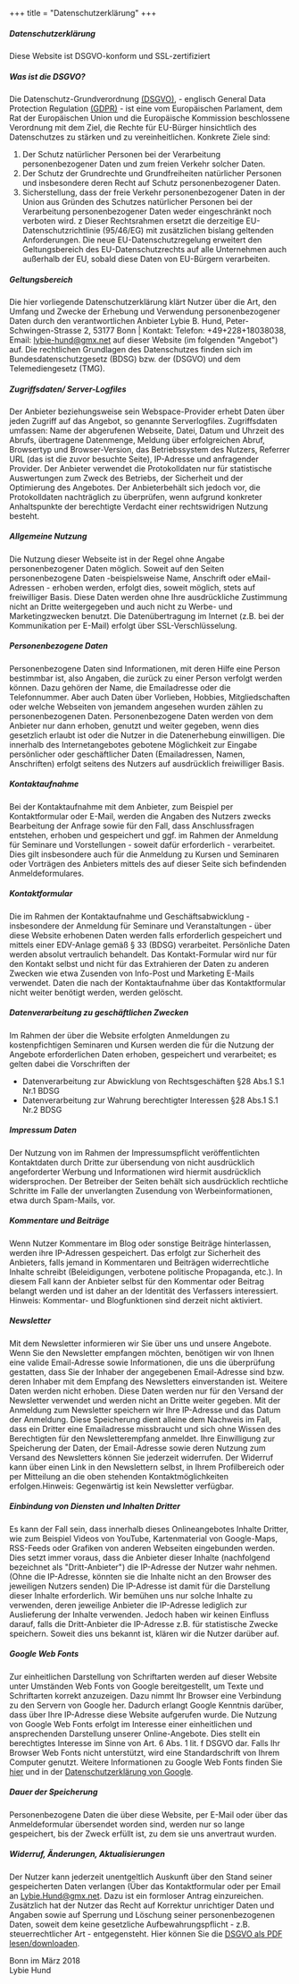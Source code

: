 +++
title = "Datenschutzerklärung"
+++



##### Datenschutzerklärung
Diese Website ist DSGVO-konform und SSL-zertifiziert

##### Was ist die DSGVO?
Die Datenschutz-Grundverordnung [(DSGVO)](https://dsgvo-gesetz.de/), - englisch General Data Protection Regulation [(GDPR)](https://www.eugdpr.org/) - ist eine vom Europäischen Parlament, dem Rat der Europäischen Union und die Europäische Kommission beschlossene Verordnung mit dem Ziel, die Rechte für EU-Bürger hinsichtlich des Datenschutzes zu stärken und zu vereinheitlichen. Konkrete Ziele sind:
1. Der Schutz natürlicher Personen bei der Verarbeitung personenbezogener Daten und zum freien Verkehr solcher Daten.
2. Der Schutz der Grundrechte und Grundfreiheiten natürlicher Personen und insbesondere deren Recht auf Schutz personenbezogener Daten.
3. Sicherstellung, dass der freie Verkehr personenbezogener Daten in der Union aus Gründen des Schutzes natürlicher Personen bei der Verarbeitung personenbezogener Daten weder eingeschränkt noch verboten wird.
z    Dieser Rechtsrahmen ersetzt die derzeitige EU-Datenschutzrichtlinie (95/46/EG) mit zusätzlichen bislang geltenden Anforderungen. Die neue EU-Datenschutzregelung erweitert den Geltungsbereich des EU-Datenschutzrechts auf alle Unternehmen auch außerhalb der EU, sobald diese Daten von EU-Bürgern verarbeiten.

##### Geltungsbereich
Die hier vorliegende Datenschutzerklärung klärt Nutzer über die Art, den Umfang und Zwecke der Erhebung und Verwendung personenbezogener Daten durch den verantwortlichen Anbieter Lybie B. Hund, Peter-Schwingen-Strasse 2, 53177 Bonn | Kontakt: Telefon: +49+228+18038038, Email: lybie-hund@gmx.net auf dieser Website (im folgenden "Angebot") auf. Die rechtlichen Grundlagen des Datenschutzes finden sich im Bundesdatenschutzgesetz (BDSG) bzw. der (DSGVO) und dem Telemediengesetz (TMG).

##### Zugriffsdaten/ Server-Logfiles
Der Anbieter beziehungsweise sein Webspace-Provider erhebt Daten über jeden Zugriff auf das Angebot, so genannte Serverlogfiles. Zugriffsdaten umfassen:
Name der abgerufenen Webseite, Datei, Datum und Uhrzeit des Abrufs, übertragene Datenmenge, Meldung über erfolgreichen Abruf, Browsertyp und Browser-Version, das Betriebssystem des Nutzers, Referrer URL (das ist die zuvor besuchte Seite), IP-Adresse und anfragender Provider.
Der Anbieter verwendet die Protokolldaten nur für statistische Auswertungen zum Zweck des Betriebs, der Sicherheit und der Optimierung des Angebotes. Der Anbieterbehält sich jedoch vor, die Protokolldaten nachträglich zu überprüfen, wenn aufgrund konkreter Anhaltspunkte der berechtigte Verdacht einer rechtswidrigen Nutzung besteht.

##### Allgemeine Nutzung
Die Nutzung dieser Webseite ist in der Regel ohne Angabe personenbezogener Daten möglich. Soweit auf den Seiten personenbezogene Daten -beispielsweise Name, Anschrift oder eMail-Adressen - erhoben werden, erfolgt dies, soweit möglich, stets auf freiwilliger Basis. Diese Daten werden ohne Ihre ausdrückliche Zustimmung nicht an Dritte weitergegeben und auch nicht zu Werbe- und Marketingzwecken benutzt. Die Datenübertragung im Internet (z.B. bei der Kommunikation per E-Mail) erfolgt über SSL-Verschlüsselung.

##### Personenbezogene Daten
Personenbezogene Daten sind Informationen, mit deren Hilfe eine Person bestimmbar ist, also Angaben, die zurück zu einer Person verfolgt werden können. Dazu gehören der Name, die Emailadresse oder die Telefonnummer. Aber auch Daten über Vorlieben, Hobbies, Mitgliedschaften oder welche Webseiten von jemandem angesehen wurden zählen zu personenbezogenen Daten. Personenbezogene Daten werden von dem Anbieter nur dann erhoben, genutzt und weiter gegeben, wenn dies gesetzlich erlaubt ist oder die Nutzer in die Datenerhebung einwilligen. Die innerhalb des Internetangebotes gebotene Möglichkeit zur Eingabe persönlicher oder geschäftlicher Daten (Emailadressen, Namen, Anschriften) erfolgt seitens des Nutzers auf ausdrücklich freiwilliger Basis.

##### Kontaktaufnahme
Bei der Kontaktaufnahme mit dem Anbieter, zum Beispiel per Kontaktformular oder E-Mail, werden die Angaben des Nutzers zwecks Bearbeitung der Anfrage sowie für den Fall, dass Anschlussfragen entstehen, erhoben und gespeichert und ggf. im Rahmen der Anmeldung für Seminare und Vorstellungen - soweit dafür erforderlich - verarbeitet. Dies gilt insbesondere auch für die Anmeldung zu Kursen und Seminaren oder Vorträgen des Anbieters mittels des auf dieser Seite sich befindenden Anmeldeformulares.

##### Kontaktformular
Die im Rahmen der Kontaktaufnahme und Geschäftsabwicklung - insbesondere der Anmeldung für Seminare und Veranstaltungen - über diese Website erhobenen Daten werden falls erforderlich gespeichert und mittels einer EDV-Anlage gemäß § 33 (BDSG) verarbeitet. Persönliche Daten werden absolut vertraulich behandelt. Das Kontakt-Formular wird nur für den Kontakt selbst und nicht für das Extrahieren der Daten zu anderen Zwecken wie etwa Zusenden von Info-Post und Marketing E-Mails verwendet. Daten die nach der Kontaktaufnahme über das Kontaktformular nicht weiter benötigt werden, werden gelöscht.

##### Datenverarbeitung zu geschäftlichen Zwecken
Im Rahmen der über die Website erfolgten Anmeldungen zu kostenpfichtigen Seminaren und Kursen werden die für die Nutzung der Angebote erforderlichen Daten erhoben, gespeichert und verarbeitet; es gelten dabei die Vorschriften der
- Datenverarbeitung zur Abwicklung von Rechtsgeschäften §28 Abs.1 S.1 Nr.1 BDSG
- Datenverarbeitung zur Wahrung berechtigter Interessen §28 Abs.1 S.1 Nr.2 BDSG

##### Impressum Daten
Der Nutzung von im Rahmen der Impressumspflicht veröffentlichten Kontaktdaten durch Dritte zur übersendung von nicht ausdrücklich angeforderter Werbung und Informationen wird hiermit ausdrücklich widersprochen. Der Betreiber der Seiten behält sich ausdrücklich rechtliche Schritte im Falle der unverlangten Zusendung von Werbeinformationen, etwa durch Spam-Mails, vor.

##### Kommentare und Beiträge
Wenn Nutzer Kommentare im Blog oder sonstige Beiträge hinterlassen, werden ihre IP-Adressen gespeichert. Das erfolgt zur Sicherheit des Anbieters, falls jemand in Kommentaren und Beiträgen widerrechtliche Inhalte schreibt (Beleidigungen, verbotene politische Propaganda, etc.). In diesem Fall kann der Anbieter selbst für den Kommentar oder Beitrag belangt werden und ist daher an der Identität des Verfassers interessiert. Hinweis: Kommentar- und Blogfunktionen sind derzeit nicht aktiviert.

##### Newsletter
Mit dem Newsletter informieren wir Sie über uns und unsere Angebote. Wenn Sie den Newsletter empfangen möchten, benötigen wir von Ihnen eine valide Email-Adresse sowie Informationen, die uns die überprüfung gestatten, dass Sie der Inhaber der angegebenen Email-Adresse sind bzw. deren Inhaber mit dem Empfang des Newsletters einverstanden ist. Weitere Daten werden nicht erhoben. Diese Daten werden nur für den Versand der Newsletter verwendet und werden nicht an Dritte weiter gegeben. Mit der Anmeldung zum Newsletter speichern wir Ihre IP-Adresse und das Datum der Anmeldung. Diese Speicherung dient alleine dem Nachweis im Fall, dass ein Dritter eine Emailadresse missbraucht und sich ohne Wissen des Berechtigten für den Newsletterempfang anmeldet. Ihre Einwilligung zur Speicherung der Daten, der Email-Adresse sowie deren Nutzung zum Versand des Newsletters können Sie jederzeit widerrufen. Der Widerruf kann über einen Link in den Newslettern selbst, in Ihrem Profilbereich oder per Mitteilung an die oben stehenden Kontaktmöglichkeiten erfolgen.Hinweis: Gegenwärtig ist kein Newsletter verfügbar.

##### Einbindung von Diensten und Inhalten Dritter
Es kann der Fall sein, dass innerhalb dieses Onlineangebotes Inhalte Dritter, wie zum Beispiel Videos von YouTube, Kartenmaterial von Google-Maps, RSS-Feeds oder Grafiken von anderen Webseiten eingebunden werden. Dies setzt immer voraus, dass die Anbieter dieser Inhalte (nachfolgend bezeichnet als "Dritt-Anbieter") die IP-Adresse der Nutzer wahr nehmen. (Ohne die IP-Adresse, könnten sie die Inhalte nicht an den Browser des jeweiligen Nutzers senden) Die IP-Adresse ist damit für die Darstellung dieser Inhalte erforderlich. Wir bemühen uns nur solche Inhalte zu verwenden, deren jeweilige Anbieter die IP-Adresse lediglich zur Auslieferung der Inhalte verwenden. Jedoch haben wir keinen Einfluss darauf, falls die Dritt-Anbieter die IP-Adresse z.B. für statistische Zwecke speichern. Soweit dies uns bekannt ist, klären wir die Nutzer darüber auf.

##### Google Web Fonts
Zur einheitlichen Darstellung von Schriftarten werden auf dieser Website unter Umständen Web Fonts von Google bereitgestellt, um Texte und Schriftarten korrekt anzuzeigen. Dazu nimmt Ihr Browser eine Verbindung zu den Servern von Google her. Dadurch erlangt Google Kenntnis darüber, dass über Ihre IP-Adresse diese Website aufgerufen wurde. Die Nutzung von Google Web Fonts erfolgt im Interesse einer einheitlichen und ansprechenden Darstellung unserer Online-Angebote. Dies stellt ein berechtigtes Interesse im Sinne von Art. 6 Abs. 1 lit. f DSGVO dar. Falls Ihr Browser Web Fonts nicht unterstützt, wird eine Standardschrift von Ihrem Computer genutzt. Weitere Informationen zu Google Web Fonts finden Sie [hier](https://developers.google.com/fonts/faq) und in der [Datenschutzerklärung von Google](https://www.google.com/policies/privacy/).

##### Dauer der Speicherung
Personenbezogene Daten die über diese Website, per E-Mail oder über das Anmeldeformular übersendet worden sind, werden nur so lange gespeichert, bis der Zweck erfüllt ist, zu dem sie uns anvertraut wurden.

##### Widerruf, Änderungen, Aktualisierungen
Der Nutzer kann jederzeit unentgeltlich Auskunft über den Stand seiner gespeicherten Daten verlangen (Über das Kontaktformular oder per Email an Lybie.Hund@gmx.net. Dazu ist ein formloser Antrag einzureichen. Zusätzlich hat der Nutzer das Recht auf Korrektur unrichtiger Daten und Angaben sowie auf Sperrung und Löschung seiner personenbezogenen Daten, soweit dem keine gesetzliche Aufbewahrungspflicht - z.B. steuerrechtlicher Art - entgegensteht.
Hier können Sie die [DSGVO als PDF lesen/downloaden](https://www.lybie-hund.com/dsvgo-bm.pdf).

Bonn im März 2018<br>
Lybie Hund
